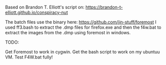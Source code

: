 Based on Brandon T. Elliott's script on: https://brandon-t-elliott.github.io/conspiracy-nut

The batch files use the binary here: https://github.com/jin-stuff/foremost
I used ff3.bash to extract the .dmp files for firefox.exe and then the f4w.bat to extract the images from the .dmp using foremost in windows.

TODO:

Get Foremost to work in cygwin.
Get the bash script to work on my ubuntuu VM.
Test F4W.bat fully!
